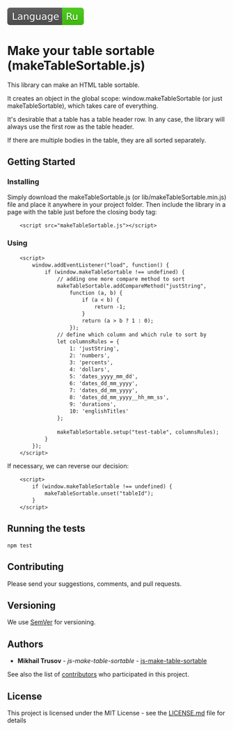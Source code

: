 [![ru](docs/ru.svg)](docs/README.ru.md)
# Make your table sortable (makeTableSortable.js)

This library can make an HTML table sortable.

It creates an object in the global scope: window.makeTableSortable (or just makeTableSortable), which takes care of everything.

It's desirable that a table has a table header row. In any case, the library will always use the first row as the table header.

If there are multiple bodies in the table, they are all sorted separately.

## Getting Started

### Installing

Simply download the makeTableSortable.js (or lib/makeTableSortable.min.js) file and place it anywhere in your project folder. 
Then include the library in a page with the table just before the closing body tag:
```
    <script src="makeTableSortable.js"></script>
```

### Using
```
    <script>
        window.addEventListener("load", function() {
            if (window.makeTableSortable !== undefined) {
                // adding one more compare method to sort
                makeTableSortable.addCompareMethod("justString",
                    function (a, b) {
                        if (a < b) {
                            return -1;
                        }
                        return (a > b ? 1 : 0);
                    });
                // define which column and which rule to sort by
                let columnsRules = {
                    1: 'justString',
                    2: 'numbers',
                    3: 'percents',
                    4: 'dollars',
                    5: 'dates_yyyy_mm_dd',
                    6: 'dates_dd_mm_yyyy',
                    7: 'dates_dd_mm_yyyy',
                    8: 'dates_dd_mm_yyyy__hh_mm_ss',
                    9: 'durations',
                    10: 'englishTitles'
                };
    
                makeTableSortable.setup("test-table", columnsRules);
            }
        });
    </script>
```
If necessary, we can reverse our decision:
```
    <script>
        if (window.makeTableSortable !== undefined) {
            makeTableSortable.unset("tableId");
        }
    </script>
```
## Running the tests

```
npm test
```

## Contributing

Please send your suggestions, comments, and pull requests.

## Versioning

We use [SemVer](http://semver.org/) for versioning.

## Authors

* **Mikhail Trusov** - *js-make-table-sortable* - [js-make-table-sortable](https://github.com/JustMisha/js-make-table-sortable)

See also the list of [contributors](https://github.com/your/project/contributors) who participated in this project.

## License

This project is licensed under the MIT License - see the [LICENSE.md](LICENSE.md) file for details

